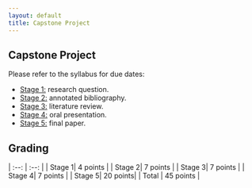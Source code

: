 ```yaml
---
layout: default
title: Capstone Project
---
```


## Capstone Project

Please refer to the syllabus for due dates:
 
+ [Stage 1:](question) research question. 
+ [Stage 2:](annotation) annotated bibliography. 
+ [Stage 3:](literature) literature review. 
+ [Stage 4:](presentation) oral presentation.
+ [Stage 5:](final) final paper.  

## Grading

| :--: | :--: | 
| Stage 1| 4 points |
| Stage 2| 7 points | 
| Stage 3| 7 points |
| Stage 4| 7 points |
| Stage 5| 20 points|
| Total | 45 points | 